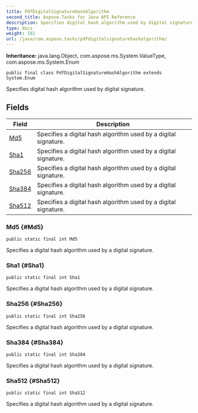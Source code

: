 ```yaml
---
title: PdfDigitalSignatureHashAlgorithm
second_title: Aspose.Tasks for Java API Reference
description: Specifies digital hash algorithm used by digital signature.
type: docs
weight: 181
url: /java/com.aspose.tasks/pdfdigitalsignaturehashalgorithm/
---
```


**Inheritance:**
java.lang.Object, com.aspose.ms.System.ValueType, com.aspose.ms.System.Enum
```
public final class PdfDigitalSignatureHashAlgorithm extends System.Enum
```

Specifies digital hash algorithm used by digital signature.
## Fields

| Field | Description |
| --- | --- |
| [Md5](#Md5) | Specifies a digital hash algorithm used by a digital signature. |
| [Sha1](#Sha1) | Specifies a digital hash algorithm used by a digital signature. |
| [Sha256](#Sha256) | Specifies a digital hash algorithm used by a digital signature. |
| [Sha384](#Sha384) | Specifies a digital hash algorithm used by a digital signature. |
| [Sha512](#Sha512) | Specifies a digital hash algorithm used by a digital signature. |
### Md5 {#Md5}
```
public static final int Md5
```


Specifies a digital hash algorithm used by a digital signature.

### Sha1 {#Sha1}
```
public static final int Sha1
```


Specifies a digital hash algorithm used by a digital signature.

### Sha256 {#Sha256}
```
public static final int Sha256
```


Specifies a digital hash algorithm used by a digital signature.

### Sha384 {#Sha384}
```
public static final int Sha384
```


Specifies a digital hash algorithm used by a digital signature.

### Sha512 {#Sha512}
```
public static final int Sha512
```


Specifies a digital hash algorithm used by a digital signature.

